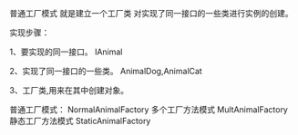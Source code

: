 普通工厂模式
就是建立一个工厂类
对实现了同一接口的一些类进行实例的创建。

实现步骤：

1、要实现的同一接口。
  IAnimal
  
2、实现了同一接口的一些类。
  AnimalDog,AnimalCat
  
3、工厂类,用来在其中创建对象。
 
   普通工厂模式：
   	NormalAnimalFactory
   多个工厂方法模式
    MultAnimalFactory
   静态工厂方法模式
    StaticAnimalFactory
